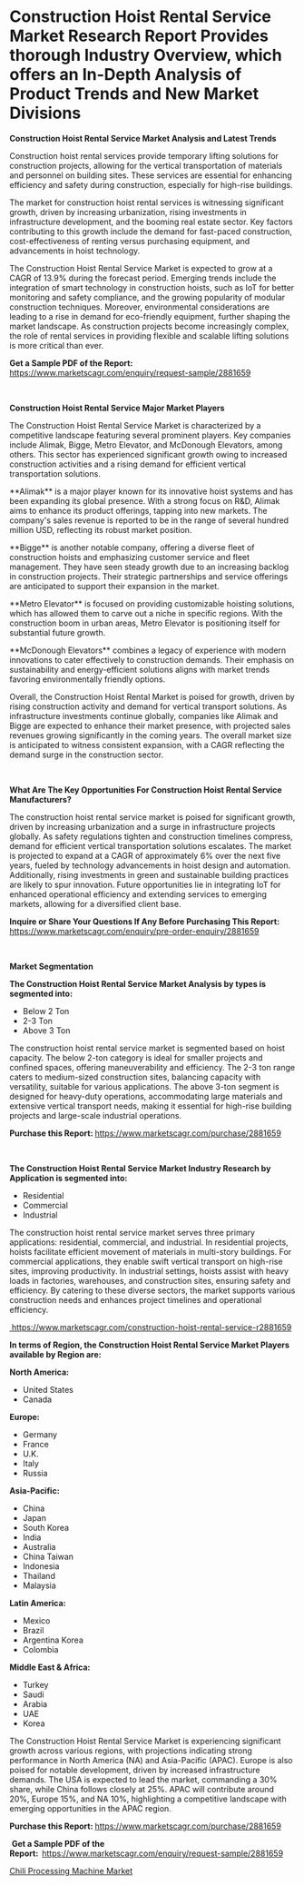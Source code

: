 <p><h1>Construction Hoist Rental Service Market Research Report Provides thorough Industry Overview, which offers an In-Depth Analysis of Product Trends and New Market Divisions</h1></p><p><strong>Construction Hoist Rental Service Market Analysis and Latest Trends</strong></p>
<p><p>Construction hoist rental services provide temporary lifting solutions for construction projects, allowing for the vertical transportation of materials and personnel on building sites. These services are essential for enhancing efficiency and safety during construction, especially for high-rise buildings. </p><p>The market for construction hoist rental services is witnessing significant growth, driven by increasing urbanization, rising investments in infrastructure development, and the booming real estate sector. Key factors contributing to this growth include the demand for fast-paced construction, cost-effectiveness of renting versus purchasing equipment, and advancements in hoist technology. </p><p>The Construction Hoist Rental Service Market is expected to grow at a CAGR of 13.9% during the forecast period. Emerging trends include the integration of smart technology in construction hoists, such as IoT for better monitoring and safety compliance, and the growing popularity of modular construction techniques. Moreover, environmental considerations are leading to a rise in demand for eco-friendly equipment, further shaping the market landscape. As construction projects become increasingly complex, the role of rental services in providing flexible and scalable lifting solutions is more critical than ever.</p></p>
<p><strong>Get a Sample PDF of the Report:&nbsp;</strong> <a href="https://www.marketscagr.com/enquiry/request-sample/2881659?utm_campaign=2942&utm_medium=2&utm_source=Github&utm_content=ia&utm_term=12032025&utm_id=construction-hoist-rental-service">https://www.marketscagr.com/enquiry/request-sample/2881659</a></p>
<p>&nbsp;</p>
<p><strong>Construction Hoist Rental Service Major Market Players</strong></p>
<p><p>The Construction Hoist Rental Service Market is characterized by a competitive landscape featuring several prominent players. Key companies include Alimak, Bigge, Metro Elevator, and McDonough Elevators, among others. This sector has experienced significant growth owing to increased construction activities and a rising demand for efficient vertical transportation solutions.</p><p>**Alimak** is a major player known for its innovative hoist systems and has been expanding its global presence. With a strong focus on R&D, Alimak aims to enhance its product offerings, tapping into new markets. The company's sales revenue is reported to be in the range of several hundred million USD, reflecting its robust market position.</p><p>**Bigge** is another notable company, offering a diverse fleet of construction hoists and emphasizing customer service and fleet management. They have seen steady growth due to an increasing backlog in construction projects. Their strategic partnerships and service offerings are anticipated to support their expansion in the market.</p><p>**Metro Elevator** is focused on providing customizable hoisting solutions, which has allowed them to carve out a niche in specific regions. With the construction boom in urban areas, Metro Elevator is positioning itself for substantial future growth.</p><p>**McDonough Elevators** combines a legacy of experience with modern innovations to cater effectively to construction demands. Their emphasis on sustainability and energy-efficient solutions aligns with market trends favoring environmentally friendly options.</p><p>Overall, the Construction Hoist Rental Market is poised for growth, driven by rising construction activity and demand for vertical transport solutions. As infrastructure investments continue globally, companies like Alimak and Bigge are expected to enhance their market presence, with projected sales revenues growing significantly in the coming years. The overall market size is anticipated to witness consistent expansion, with a CAGR reflecting the demand surge in the construction sector.</p></p>
<p>&nbsp;</p>
<p><strong>What Are The Key Opportunities For Construction Hoist Rental Service Manufacturers?</strong></p>
<p><p>The construction hoist rental service market is poised for significant growth, driven by increasing urbanization and a surge in infrastructure projects globally. As safety regulations tighten and construction timelines compress, demand for efficient vertical transportation solutions escalates. The market is projected to expand at a CAGR of approximately 6% over the next five years, fueled by technology advancements in hoist design and automation. Additionally, rising investments in green and sustainable building practices are likely to spur innovation. Future opportunities lie in integrating IoT for enhanced operational efficiency and extending services to emerging markets, allowing for a diversified client base.</p></p>
<p><strong>Inquire or Share Your Questions If Any Before Purchasing This Report:</strong> <a href="https://www.marketscagr.com/enquiry/pre-order-enquiry/2881659?utm_campaign=2942&utm_medium=2&utm_source=Github&utm_content=ia&utm_term=12032025&utm_id=construction-hoist-rental-service">https://www.marketscagr.com/enquiry/pre-order-enquiry/2881659</a></p>
<p>&nbsp;</p>
<p><strong>Market Segmentation</strong></p>
<p><strong>The Construction Hoist Rental Service Market Analysis by types is segmented into:</strong></p>
<p><ul><li>Below 2 Ton</li><li>2-3 Ton</li><li>Above 3 Ton</li></ul></p>
<p><p>The construction hoist rental service market is segmented based on hoist capacity. The below 2-ton category is ideal for smaller projects and confined spaces, offering maneuverability and efficiency. The 2-3 ton range caters to medium-sized construction sites, balancing capacity with versatility, suitable for various applications. The above 3-ton segment is designed for heavy-duty operations, accommodating large materials and extensive vertical transport needs, making it essential for high-rise building projects and large-scale industrial operations.</p></p>
<p><strong>Purchase this Report:&nbsp;</strong><a href="https://www.marketscagr.com/purchase/2881659?utm_campaign=2942&utm_medium=2&utm_source=Github&utm_content=ia&utm_term=12032025&utm_id=construction-hoist-rental-service">https://www.marketscagr.com/purchase/2881659</a></p>
<p>&nbsp;</p>
<p><strong>The Construction Hoist Rental Service Market Industry Research by Application is segmented into:</strong></p>
<p><ul><li>Residential</li><li>Commercial</li><li>Industrial</li></ul></p>
<p><p>The construction hoist rental service market serves three primary applications: residential, commercial, and industrial. In residential projects, hoists facilitate efficient movement of materials in multi-story buildings. For commercial applications, they enable swift vertical transport on high-rise sites, improving productivity. In industrial settings, hoists assist with heavy loads in factories, warehouses, and construction sites, ensuring safety and efficiency. By catering to these diverse sectors, the market supports various construction needs and enhances project timelines and operational efficiency.</p></p>
<p><a href="https://www.marketscagr.com/construction-hoist-rental-service-r2881659?utm_campaign=2942&utm_medium=2&utm_source=Github&utm_content=ia&utm_term=12032025&utm_id=construction-hoist-rental-service">&nbsp;https://www.marketscagr.com/construction-hoist-rental-service-r2881659</a></p>
<p><strong>In terms of Region, the Construction Hoist Rental Service Market Players available by Region are:</strong></p>
<p>
    <p> <strong> North America: </strong>
        <ul>
            <li>United States</li>
            <li>Canada</li>
        </ul>
        </p> 
    <p> <strong> Europe: </strong>
        <ul>
            <li>Germany</li>
            <li>France</li>
            <li>U.K.</li>
            <li>Italy</li>
            <li>Russia</li>
        </ul>
        </p> 
    <p> <strong> Asia-Pacific: </strong>
        <ul>
            <li>China</li>
            <li>Japan</li>
            <li>South Korea</li>
            <li>India</li>
            <li>Australia</li>
            <li>China Taiwan</li>
            <li>Indonesia</li>
            <li>Thailand</li>
            <li>Malaysia</li>
        </ul>
        </p> 
    <p> <strong> Latin America: </strong>
        <ul>
            <li>Mexico</li>
            <li>Brazil</li>
            <li>Argentina Korea</li>
            <li>Colombia</li>
        </ul>
        </p> 
    <p> <strong> Middle East & Africa: </strong>
        <ul>
            <li>Turkey</li>
            <li>Saudi</li>
            <li>Arabia</li>
            <li>UAE</li>
            <li>Korea</li>
        </ul>
    </p>
    </p>
<p><p>The Construction Hoist Rental Service Market is experiencing significant growth across various regions, with projections indicating strong performance in North America (NA) and Asia-Pacific (APAC). Europe is also poised for notable development, driven by increased infrastructure demands. The USA is expected to lead the market, commanding a 30% share, while China follows closely at 25%. APAC will contribute around 20%, Europe 15%, and NA 10%, highlighting a competitive landscape with emerging opportunities in the APAC region.</p></p>
<p><strong>Purchase this Report: </strong><a href="https://www.marketscagr.com/purchase/2881659?utm_campaign=2942&utm_medium=2&utm_source=Github&utm_content=ia&utm_term=12032025&utm_id=construction-hoist-rental-service">https://www.marketscagr.com/purchase/2881659</a></p>
<p>&nbsp;<strong>Get a Sample PDF of the Report:&nbsp;&nbsp;</strong><a href="https://www.marketscagr.com/enquiry/request-sample/2881659?utm_campaign=2942&utm_medium=2&utm_source=Github&utm_content=ia&utm_term=12032025&utm_id=construction-hoist-rental-service">https://www.marketscagr.com/enquiry/request-sample/2881659</a></p>
<p><strong></strong></p>
<p><p><a href="https://github.com/watzondechao/Market-Research-Report-List-1/blob/main/chili-processing-machine-market.md?utm_campaign=2942&utm_medium=2&utm_source=Github&utm_content=ia&utm_term=12032025&utm_id=construction-hoist-rental-service">Chili Processing Machine Market</a></p></p>